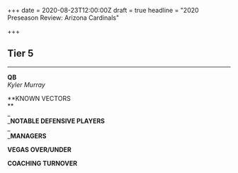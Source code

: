 +++
date = 2020-08-23T12:00:00Z
draft = true
headline = "2020 Preseason Review: Arizona Cardinals"

+++
## Tier 5

***

**QB**  
_Kyler Murray_

**KNOWN VECTORS  
**  
_  
_**NOTABLE DEFENSIVE PLAYERS**  
_  
_**MANAGERS**  
  
**VEGAS OVER/UNDER**  
  
**COACHING TURNOVER**